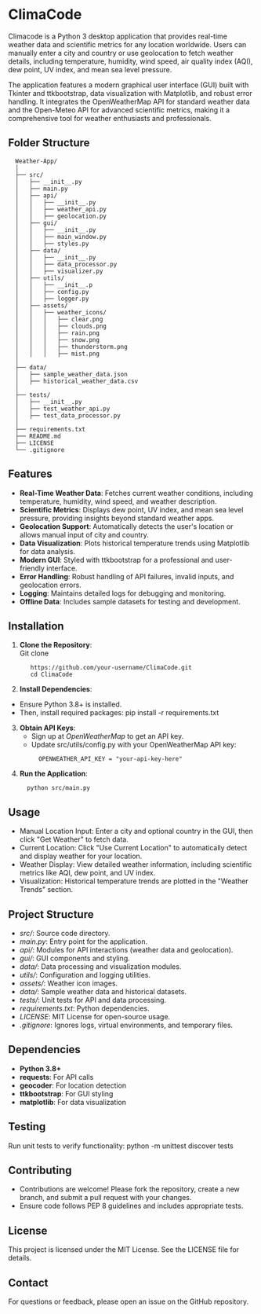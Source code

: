 # ClimaCode

Climacode is a Python 3 desktop application that provides real-time weather data and scientific metrics for any location worldwide. Users can manually enter a city and country or use geolocation to fetch weather details, including temperature, humidity, wind speed, air quality index (AQI), dew point, UV index, and mean sea level pressure. 

The application features a modern graphical user interface (GUI) built with Tkinter and ttkbootstrap, data visualization with Matplotlib, and robust error handling. It integrates the OpenWeatherMap API for standard weather data and the Open-Meteo API for advanced scientific metrics, making it a comprehensive tool for weather enthusiasts and professionals.  
## Folder Structure   
     
      Weather-App/
      │
      ├── src/
      │   ├── __init__.py
      │   ├── main.py
      │   ├── api/
      │   │   ├── __init__.py
      │   │   ├── weather_api.py
      │   │   ├── geolocation.py
      │   ├── gui/
      │   │   ├── __init__.py
      │   │   ├── main_window.py
      │   │   ├── styles.py
      │   ├── data/
      │   │   ├── __init__.py
      │   │   ├── data_processor.py
      │   │   ├── visualizer.py
      │   ├── utils/
      │   │   ├── __init__.p 
      │   │   ├── config.py
      │   │   ├── logger.py
      │   ├── assets/
      │   │   ├── weather_icons/
      │   │   │   ├── clear.png
      │   │   │   ├── clouds.png
      │   │   │   ├── rain.png
      │   │   │   ├── snow.png
      │   │   │   ├── thunderstorm.png
      │   │   │   ├── mist.png
      │
      ├── data/
      │   ├── sample_weather_data.json
      │   ├── historical_weather_data.csv
      │
      ├── tests/
      │   ├── __init__.py
      │   ├── test_weather_api.py
      │   ├── test_data_processor.py
      │
      ├── requirements.txt
      ├── README.md
      ├── LICENSE
      └── .gitignore
## Features
- **Real-Time Weather Data**: Fetches current weather conditions, including temperature, humidity, wind speed, and weather description.
- **Scientific Metrics**: Displays dew point, UV index, and mean sea level pressure, providing insights beyond standard weather apps.
- **Geolocation Support**: Automatically detects the user's location or allows manual input of city and country.
- **Data Visualization**: Plots historical temperature trends using Matplotlib for data analysis.
- **Modern GUI**: Styled with ttkbootstrap for a professional and user-friendly interface.
- **Error Handling**: Robust handling of API failures, invalid inputs, and geolocation errors.
- **Logging**: Maintains detailed logs for debugging and monitoring.
- **Offline Data**: Includes sample datasets for testing and development.

## Installation
1. **Clone the Repository**:  
      Git clone
   ```
      https://github.com/your-username/ClimaCode.git
      cd ClimaCode
3. **Install Dependencies**:
 - Ensure Python 3.8+ is installed.
 - Then, install required packages:
        pip install -r requirements.txt
3. **Obtain API Keys**:
   - Sign up at *OpenWeatherMap* to get an API key.
   - Update src/utils/config.py with your OpenWeatherMap API key:
     ```
       OPENWEATHER_API_KEY = "your-api-key-here"
4. **Run the Application**: 
     ```
       python src/main.py
## Usage
- Manual Location Input: Enter a city and optional country in the GUI, then click "Get Weather" to fetch data.
- Current Location: Click "Use Current Location" to automatically detect and display weather for your location.
- Weather Display: View detailed weather information, including scientific metrics like AQI, dew point, and UV index.
- Visualization: Historical temperature trends are plotted in the "Weather Trends" section.
## Project Structure
- *src/*: Source code directory.
- *main.py*: Entry point for the application.
- *api/*: Modules for API interactions (weather data and geolocation).
- *gui/*: GUI components and styling.
- *data/*: Data processing and visualization modules.
- *utils/*: Configuration and logging utilities.
- *assets/*: Weather icon images.
- *data/*: Sample weather data and historical datasets.
- *tests/*: Unit tests for API and data processing.
- *requirements.txt*: Python dependencies.
- *LICENSE*: MIT License for open-source usage.
- *.gitignore*: Ignores logs, virtual environments, and temporary files.
## Dependencies
- **Python 3.8+**
- **requests**: For API calls
- **geocoder**: For location detection
- **ttkbootstrap**: For GUI styling
- **matplotlib**: For data visualization
## Testing
Run unit tests to verify functionality:
python -m unittest discover tests
## Contributing
- Contributions are welcome! Please fork the repository, create a new branch, and submit a pull request with your changes.
- Ensure code follows PEP 8 guidelines and includes appropriate tests.
## License
This project is licensed under the MIT License. See the LICENSE file for details.
## Contact
For questions or feedback, please open an issue on the GitHub repository.
